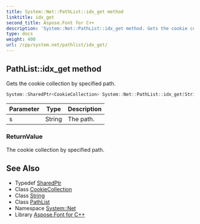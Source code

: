 ```yaml
---
title: System::Net::PathList::idx_get method
linktitle: idx_get
second_title: Aspose.Font for C++
description: 'System::Net::PathList::idx_get method. Gets the cookie collection by specified path in C++.'
type: docs
weight: 400
url: /cpp/system.net/pathlist/idx_get/
---
```

## PathList::idx_get method


Gets the cookie collection by specified path.

```cpp
System::SharedPtr<CookieCollection> System::Net::PathList::idx_get(String s)
```


| Parameter | Type | Description |
| --- | --- | --- |
| s | String | The path. |

### ReturnValue

The cookie collection by specified path.

## See Also

* Typedef [SharedPtr](../../../system/sharedptr/)
* Class [CookieCollection](../../cookiecollection/)
* Class [String](../../../system/string/)
* Class [PathList](../)
* Namespace [System::Net](../../)
* Library [Aspose.Font for C++](../../../)
